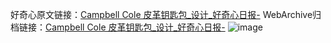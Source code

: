 好奇心原文链接：[Campbell Cole 皮革钥匙包_设计_好奇心日报-](https://www.qdaily.com/articles/4492.html)
WebArchive归档链接：[Campbell Cole 皮革钥匙包_设计_好奇心日报-](http://web.archive.org/web/20190623161151/https://www.qdaily.com/articles/4492.html)
![image](http://ww3.sinaimg.cn/large/007d5XDply1g3w3mktapwj30u036ptjr)